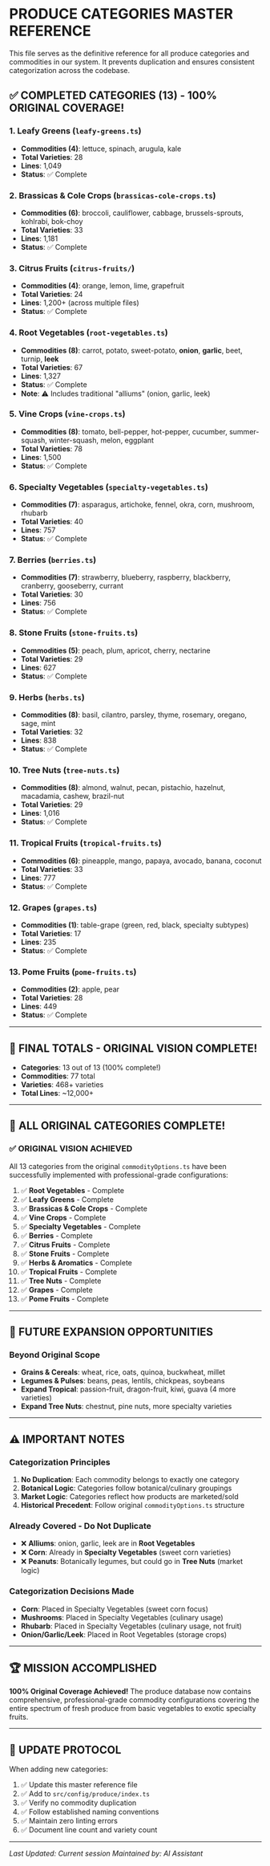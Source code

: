 # PRODUCE CATEGORIES MASTER REFERENCE

This file serves as the definitive reference for all produce categories and commodities in our system. It prevents duplication and ensures consistent categorization across the codebase.

## ✅ COMPLETED CATEGORIES (13) - 100% ORIGINAL COVERAGE!

### 1. **Leafy Greens** (`leafy-greens.ts`)
- **Commodities (4)**: lettuce, spinach, arugula, kale
- **Total Varieties**: 28
- **Lines**: 1,049
- **Status**: ✅ Complete

### 2. **Brassicas & Cole Crops** (`brassicas-cole-crops.ts`)
- **Commodities (6)**: broccoli, cauliflower, cabbage, brussels-sprouts, kohlrabi, bok-choy
- **Total Varieties**: 33
- **Lines**: 1,181
- **Status**: ✅ Complete

### 3. **Citrus Fruits** (`citrus-fruits/`)
- **Commodities (4)**: orange, lemon, lime, grapefruit
- **Total Varieties**: 24
- **Lines**: 1,200+ (across multiple files)
- **Status**: ✅ Complete

### 4. **Root Vegetables** (`root-vegetables.ts`)
- **Commodities (8)**: carrot, potato, sweet-potato, **onion**, **garlic**, beet, turnip, **leek**
- **Total Varieties**: 67
- **Lines**: 1,327
- **Status**: ✅ Complete
- **Note**: ⚠️ Includes traditional "alliums" (onion, garlic, leek)

### 5. **Vine Crops** (`vine-crops.ts`)
- **Commodities (8)**: tomato, bell-pepper, hot-pepper, cucumber, summer-squash, winter-squash, melon, eggplant
- **Total Varieties**: 78
- **Lines**: 1,500
- **Status**: ✅ Complete

### 6. **Specialty Vegetables** (`specialty-vegetables.ts`)
- **Commodities (7)**: asparagus, artichoke, fennel, okra, corn, mushroom, rhubarb
- **Total Varieties**: 40
- **Lines**: 757
- **Status**: ✅ Complete

### 7. **Berries** (`berries.ts`)
- **Commodities (7)**: strawberry, blueberry, raspberry, blackberry, cranberry, gooseberry, currant
- **Total Varieties**: 30
- **Lines**: 756
- **Status**: ✅ Complete

### 8. **Stone Fruits** (`stone-fruits.ts`)
- **Commodities (5)**: peach, plum, apricot, cherry, nectarine
- **Total Varieties**: 29
- **Lines**: 627
- **Status**: ✅ Complete

### 9. **Herbs** (`herbs.ts`)
- **Commodities (8)**: basil, cilantro, parsley, thyme, rosemary, oregano, sage, mint
- **Total Varieties**: 32
- **Lines**: 838
- **Status**: ✅ Complete

### 10. **Tree Nuts** (`tree-nuts.ts`)
- **Commodities (8)**: almond, walnut, pecan, pistachio, hazelnut, macadamia, cashew, brazil-nut
- **Total Varieties**: 29
- **Lines**: 1,016
- **Status**: ✅ Complete

### 11. **Tropical Fruits** (`tropical-fruits.ts`)
- **Commodities (6)**: pineapple, mango, papaya, avocado, banana, coconut
- **Total Varieties**: 33
- **Lines**: 777
- **Status**: ✅ Complete

### 12. **Grapes** (`grapes.ts`)
- **Commodities (1)**: table-grape (green, red, black, specialty subtypes)
- **Total Varieties**: 17
- **Lines**: 235
- **Status**: ✅ Complete

### 13. **Pome Fruits** (`pome-fruits.ts`)
- **Commodities (2)**: apple, pear
- **Total Varieties**: 28
- **Lines**: 449
- **Status**: ✅ Complete

---

## 🎉 FINAL TOTALS - ORIGINAL VISION COMPLETE!
- **Categories**: 13 out of 13 (100% complete!)
- **Commodities**: 77 total
- **Varieties**: 468+ varieties
- **Total Lines**: ~12,000+

---

## 🎊 ALL ORIGINAL CATEGORIES COMPLETE!

### **✅ ORIGINAL VISION ACHIEVED**
All 13 categories from the original `commodityOptions.ts` have been successfully implemented with professional-grade configurations:

1. ✅ **Root Vegetables** - Complete
2. ✅ **Leafy Greens** - Complete  
3. ✅ **Brassicas & Cole Crops** - Complete
4. ✅ **Vine Crops** - Complete
5. ✅ **Specialty Vegetables** - Complete
6. ✅ **Berries** - Complete
7. ✅ **Citrus Fruits** - Complete
8. ✅ **Stone Fruits** - Complete
9. ✅ **Herbs & Aromatics** - Complete
10. ✅ **Tropical Fruits** - Complete
11. ✅ **Tree Nuts** - Complete
12. ✅ **Grapes** - Complete
13. ✅ **Pome Fruits** - Complete

---

## 🚀 FUTURE EXPANSION OPPORTUNITIES

### **Beyond Original Scope**
- **Grains & Cereals**: wheat, rice, oats, quinoa, buckwheat, millet
- **Legumes & Pulses**: beans, peas, lentils, chickpeas, soybeans
- **Expand Tropical**: passion-fruit, dragon-fruit, kiwi, guava (4 more varieties)
- **Expand Tree Nuts**: chestnut, pine nuts, more specialty varieties

---

## ⚠️ IMPORTANT NOTES

### **Categorization Principles**
1. **No Duplication**: Each commodity belongs to exactly one category
2. **Botanical Logic**: Categories follow botanical/culinary groupings
3. **Market Logic**: Categories reflect how products are marketed/sold
4. **Historical Precedent**: Follow original `commodityOptions.ts` structure

### **Already Covered - Do Not Duplicate**
- ❌ **Alliums**: onion, garlic, leek are in **Root Vegetables**
- ❌ **Corn**: Already in **Specialty Vegetables** (sweet corn varieties)
- ❌ **Peanuts**: Botanically legumes, but could go in **Tree Nuts** (market logic)

### **Categorization Decisions Made**
- **Corn**: Placed in Specialty Vegetables (sweet corn focus)
- **Mushrooms**: Placed in Specialty Vegetables (culinary usage)
- **Rhubarb**: Placed in Specialty Vegetables (culinary usage, not fruit)
- **Onion/Garlic/Leek**: Placed in Root Vegetables (storage crops)

---

## 🏆 MISSION ACCOMPLISHED

**100% Original Coverage Achieved!** The produce database now contains comprehensive, professional-grade commodity configurations covering the entire spectrum of fresh produce from basic vegetables to exotic specialty fruits.

---

## 📝 UPDATE PROTOCOL

When adding new categories:
1. ✅ Update this master reference file
2. ✅ Add to `src/config/produce/index.ts`
3. ✅ Verify no commodity duplication
4. ✅ Follow established naming conventions
5. ✅ Maintain zero linting errors
6. ✅ Document line count and variety count

---

*Last Updated: Current session*
*Maintained by: AI Assistant*
